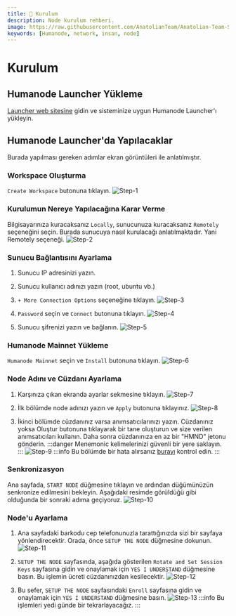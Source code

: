 ```yaml
---
title: 💾 Kurulum
description: Node kurulum rehberi.
image: https://raw.githubusercontent.com/AnatolianTeam/Anatolian-Team-Services/main/i18n/tr/docusaurus-plugin-content-docs/current/Mainnet/Humanode/img/Humanode-Service-Cover.jpg
keywords: [Humanode, network, insan, node]
---
```


# Kurulum

## Humanode Launcher Yükleme
[Launcher web sitesine](https://launcher.humanode.io/) gidin ve sisteminize uygun Humanode Launcher'ı yükleyin.

## Humanode Launcher'da Yapılacaklar
Burada yapılması gereken adımlar ekran görüntüleri ile anlatılmıştır.

### Workspace Oluşturma
`Create Workspace` butonuna tıklayın.
![Step-1](https://raw.githubusercontent.com/AnatolianTeam/Anatolian-Team-Services/docs/Mainnet/Substrate-Ecosystem/Humanode/img/Step-1.png)

### Kurulumun Nereye Yapılacağına Karar Verme
Bilgisayarınıza kuracaksanız `Locally`, sunucunuza kuracaksanız `Remotely` seçeneğini seçin.
Burada sunucuya nasıl kurulacağı anlatılmaktadır. Yani Remotely seçeneği.
![Step-2](https://raw.githubusercontent.com/AnatolianTeam/Anatolian-Team-Services/docs/Mainnet/Substrate-Ecosystem/Humanode/img/Step-2.png)

### Sunucu Bağlantısını Ayarlama
1. Sunucu IP adresinizi yazın.
2. Sunucu kullanıcı adınızı yazın (root, ubuntu vb.)
3. `+ More Connection Options` seçeneğine tıklayın.
![Step-3](https://raw.githubusercontent.com/AnatolianTeam/Anatolian-Team-Services/docs/Mainnet/Substrate-Ecosystem/Humanode/img/Step-3.png)

4. `Password` seçin ve `Connect` butonuna tıklayın.
![Step-4](https://raw.githubusercontent.com/AnatolianTeam/Anatolian-Team-Services/docs/Mainnet/Substrate-Ecosystem/Humanode/img/Step-4.png)

5. Sunucu şifrenizi yazın ve bağlanın.
![Step-5](https://raw.githubusercontent.com/AnatolianTeam/Anatolian-Team-Services/docs/Mainnet/Substrate-Ecosystem/Humanode/img/Step-5.png)

### Humanode Mainnet Yükleme
`Humanode Mainnet` seçin ve `Install` butonuna tıklayın.
![Step-6](https://raw.githubusercontent.com/AnatolianTeam/Anatolian-Team-Services/docs/Mainnet/Substrate-Ecosystem/Humanode/img/Step-6.png)

### Node Adını ve Cüzdanı Ayarlama
1. Karşınıza çıkan ekranda ayarlar sekmesine tıklayın.
![Step-7](https://raw.githubusercontent.com/AnatolianTeam/Anatolian-Team-Services/docs/Mainnet/Substrate-Ecosystem/Humanode/img/Step-7.png)

2. İlk bölümde node adınızı yazın ve `Apply` butonuna tıklayınız.
![Step-8](https://raw.githubusercontent.com/AnatolianTeam/Anatolian-Team-Services/docs/Mainnet/Substrate-Ecosystem/Humanode/img/Step-8.png)

3. İkinci bölümde cüzdanınız varsa anımsatıcılarınızı yazın. Cüzdanınız yoksa Oluştur butonuna tıklayarak bir tane oluşturun ve size verilen anımsatıcıları kullanın. Daha sonra cüzdanınıza en az bir "HMND" jetonu gönderin.
:::danger
Menemonic kelimelerinizi güvenli bir yere saklayın.
:::
![Step-9](https://raw.githubusercontent.com/AnatolianTeam/Anatolian-Team-Services/docs/Mainnet/Substrate-Ecosystem/Humanode/img/Step-9.png)
:::info
Bu bölümde bir hata alırsanız [burayı](./solutions.md) kontrol edin.
:::

### Senkronizasyon
Ana sayfada, `START NODE` düğmesine tıklayın ve ardından düğümünüzün senkronize edilmesini bekleyin. Aşağıdaki resimde görüldüğü gibi olduğunda bir sonraki adıma geçiyoruz.
![Step-10](https://raw.githubusercontent.com/AnatolianTeam/Anatolian-Team-Services/docs/Mainnet/Substrate-Ecosystem/Humanode/img/Step-10.png)

### Node'u Ayarlama
1. Ana sayfadaki barkodu cep telefonunuzla tarattığınızda sizi bir sayfaya yönlendirecektir. Orada, önce `SETUP THE NODE` düğmesine dokunun.
![Step-11](https://raw.githubusercontent.com/AnatolianTeam/Anatolian-Team-Services/docs/Mainnet/Substrate-Ecosystem/Humanode/img/Step-11.png)

2. `SETUP THE NODE` sayfasında, aşağıda gösterilen `Rotate and Set Session Keys` sayfasına gidin ve onaylamak için `YES I UNDERSTAND` düğmesine basın. Bu işlemin ücreti cüzdanınızdan kesilecektir.
![Step-12](https://raw.githubusercontent.com/AnatolianTeam/Anatolian-Team-Services/docs/Mainnet/Substrate-Ecosystem/Humanode/img/Step-12.PNG)

3. Bu sefer, `SETUP THE NODE` sayfasındaki `Enroll` sayfasına gidin ve onaylamak için `YES I UNDERSTAND` düğmesine basın.
![Step-13](https://raw.githubusercontent.com/AnatolianTeam/Anatolian-Team-Services/docs/Mainnet/Substrate-Ecosystem/Humanode/img/Step-13.PNG)
:::info
Bu işlemleri yedi günde bir tekrarlayacağız.
:::


​